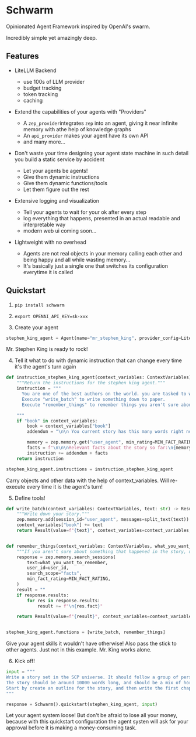 # Schwarm

Opinionated Agent Framework inspired by OpenAI's swarm.

Incredibly simple yet amazingly deep.

## Features

- LiteLLM Backend

  - use 100s of LLM provider
  - budget tracking
  - token tracking
  - caching

- Extend the capabilities of your agents with "Providers"

  - A `zep_provider`integrates `zep` into an agent, giving it near infinite memory with athe help of knowledge graphs
  - An `api_provider` makes your agent have its own API
  - and many more...

- Don't waste your time designing your agent state machine in such detail you build a static service by accident

  - Let your agents be agents!
  - Give them dynamic instructions
  - Give them dynamic functions/tools
  - Let them figure out the rest

- Extensive logging and visualization

  - Tell your agents to wait for your ok after every step
  - log everything that happens, presented in an actual readable and interpretable way
  - modern web ui coming soon...

- Lightweight with no overhead
  - Agents are not real objects in your memory calling each other and being happy and all while wasting memory...
  - It's basically just a single one that switches its configuration everytime it is called

## Quickstart

1. `pip install schwarm`

2. `export OPENAI_API_KEY=sk-xxx`

3. Create your agent

```python
stephen_king_agent = Agent(name="mr_stephen_king", provider_config=LiteLLMConfig(enable_cache=True))
```

Mr. Stephen King is ready to rock!

4. Tell it what to do with dynamic instruction that can change every time it's the agent's turn again

```python
def instruction_stephen_king_agent(context_variables: ContextVariables) -> str:
    """Return the instructions for the stephen king agent."""
    instruction = """
      You are one of the best authors on the world. you are tasked to write your newest story.
      Execute "write_batch" to write something down to paper.
      Execute "remember_things" to remember things you aren't sure about or to check if something is at odds with previous established facts.

    """
    if "book" in context_variables:
        book = context_variables["book"]
        addendum = "\n\n You current story has this many words right now (goal: 10000): " + str(len(book) / 8)

        memory = zep.memory.get("user_agent", min_rating=MIN_FACT_RATING)
        facts = f"\n\n\nRelevant facts about the story so far:\n{memory.relevant_facts}"
        instruction += addendum + facts
    return instruction

stephen_king_agent.instructions = instruction_stephen_king_agent
```

Carry objects and other data with the help of context_variables.
Will re-execute every time it is the agent's turn!

5. Define tools!

```python
def write_batch(context_variables: ContextVariables, text: str) -> Result:
    """Write down your story."""
    zep.memory.add(session_id="user_agent", messages=split_text(text))
    context_variables["book"] += text
    return Result(value=f"{text}", context_variables=context_variables, agent=stephen_king_agent)


def remember_things(context_variables: ContextVariables, what_you_want_to_remember: str) -> Result:
    """If you aren't sure about something that happened in the story, use this tool to remember it."""
    response = zep.memory.search_sessions(
        text=what_you_want_to_remember,
        user_id=user_id,
        search_scope="facts",
        min_fact_rating=MIN_FACT_RATING,
    )
    result = ""
    if response.results:
        for res in response.results:
            result += f"\n{res.fact}"

    return Result(value=f"{result}", context_variables=context_variables, agent=stephen_king_agent)


stephen_king_agent.functions = [write_batch, remember_things]
```

Give your agent skills it wouldn't have otherwise! Also pass the stick to other agents. Just not in this example.
Mr. King works alone.

6. Kick off!

```python
input = """
Write a story set in the SCP universe. It should follow a group of personel of the SCP foundation, and the adventures their work provides.
The story should be around 10000 words long, and should be a mix of horror and science fiction.
Start by create an outline for the story, and then write the first chapter.
"""

response = Schwarm().quickstart(stephen_king_agent, input)
```

Let your agent system loose! But don't be afraid to lose all your money, because with this quickstart configuration the agent systen will ask for your approval before it is making a money-consuming task.
